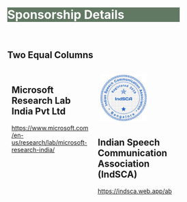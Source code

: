 <br>
<br>
<div class="widewrapper pagetitle">
  <div class="container" style="background-color:#617863">
    <h1 style="color:white;">Sponsorship Details</h1>
  </div>
</div>
<br>


<style>
* {
  box-sizing: border-box;
}

/* Create two equal columns that floats next to each other */
.column {
  float: left;
  width: 50%;
  padding: 10px;
  height: 300px; /* Should be removed. Only for demonstration */
}

/* Clear floats after the columns */
.row:after {
  content: "";
  display: table;
  clear: both;
}
</style>
</head>
<body>

<h2>Two Equal Columns</h2>

<div class="row">
  <div class="column">
    <h2>Microsoft Research Lab India Pvt Ltd</h2>
    <a href="https://www.microsoft.com/en-us/research/lab/microsoft-research-india/">https://www.microsoft.com/en-us/research/lab/microsoft-research-india/</a>
  </div>
  <div class="column">
    <img style="height: 120px; width:auto;padding:5px;"  src="./assets/img/persons/indsca_logo.png">
    <h2>Indian Speech Communication Association (IndSCA)</h2>
    <a href="https://indsca.web.app/about">https://indsca.web.app/about</a>
  </div>
</div>